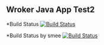 ## Wroker Java App Test2
*Build Status
[![Build Status](http://10.0.0.144:8080/buildStatus/icon?job=instavote%2Fworker-build)](http://10.0.0.144:8080/job/instavote/job/worker-build/)

*Build Status by smee
[![Build Status](https://smee.io/mM7UhZMm1usCWU/buildStatus/icon?job=instavote%2Fworker-build)](https://smee.io/mM7UhZMm1usCWU/job/instavote/job/worker-build/)



